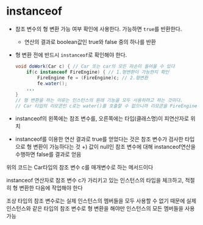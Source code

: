 # instanceof

- 참조 변수의 형 변환 가능 여부 확인에 사용한다. 가능하면 `true`를 반환한다.
    - 연산의 결과로 boolean값인 true와 false 중의 하나를 반환
- 형 변환 전에 반드시 `instanceof`로 확인해야 한다.
    
    ```java
    void doWork(Car c) { // Car 또는 car의 모든 자손이 들어올 수 있다
    	if(c instanceof FireEngine) { // 1.형변환이 가능한지 확인
    		FireEngine fe = (FireEngine)c; // 2.형변환
    		fe.water();
        ...
    }
    // 형 변환을 하는 이유는 인스턴스의 원래 기능을 모두 사용하려고 하는 것이다.
    // Car 타입의 리모콘인 c로는 water()를 호출할 수 없으니까 리모콘을 FireEngine 타입으로 바꿔서 water()를 호출한다. 
    ```
    
- instanceof의 왼쪽에는 참조 변수를, 오른쪽에는 타입(클래스명)이 피연산자로 위치
- instanceof를 이용한 연산 결과로 true를 얻었다는 것은 참조 변수가 검사한 타입으로 형 변환이 가능하다는 것
+) 값이 null인 참조 변수에 대해 instanceof연산을 수행하면 false를 결과로 얻음

위의 코드는 Car타입의 참조 변수 c를 매개변수로 하는 메서드이다

instanceof 연산자로 참조 변수 c가 가리키고 있는 인스턴스의 타입을 체크하고, 적절히 형 변환한 다음에 작업해야 한다

조상 타입의 참조 변수로는 실제 인스턴스의 멤버들을 모두 사용할 수 없기 때문에 실제 인스턴스와 같은 타입의 참조 변수로 형 변환을 해야만 인스턴스의 모든 멤버들을 사용 가능
